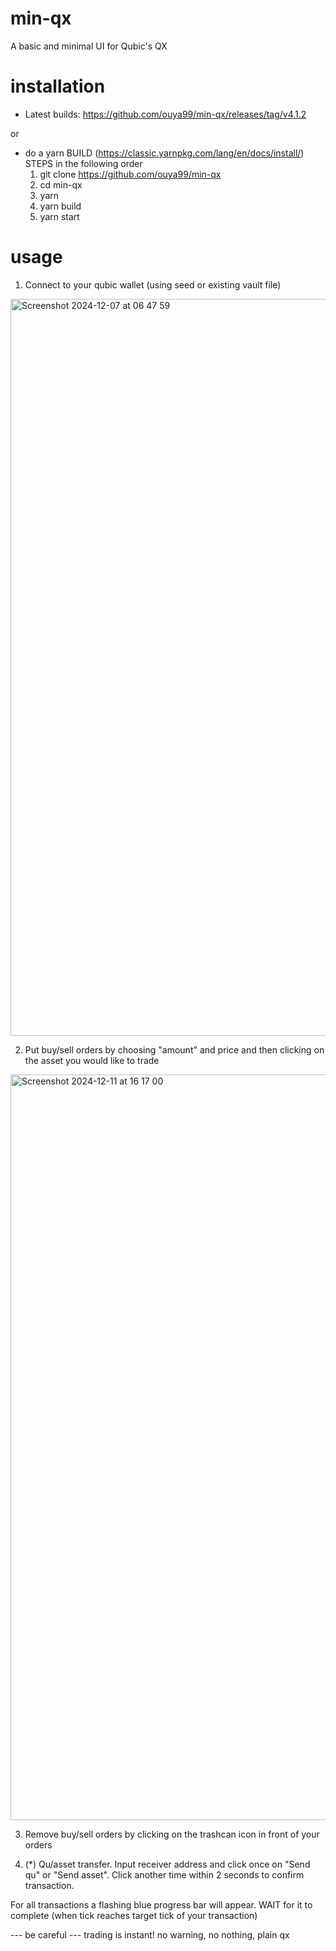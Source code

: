 # min-qx

A basic and minimal UI for Qubic's QX

# installation

- Latest builds: https://github.com/ouya99/min-qx/releases/tag/v4.1.2

or

- do a yarn BUILD (https://classic.yarnpkg.com/lang/en/docs/install/)
  STEPS in the following order
  1. git clone https://github.com/ouya99/min-qx
  2. cd min-qx
  3. yarn
  4. yarn build
  5. yarn start

# usage

1. Connect to your qubic wallet (using seed or existing vault file)

<img width="1179" alt="Screenshot 2024-12-07 at 06 47 59" src="https://github.com/user-attachments/assets/b968bb6c-22ce-432c-9af5-0a9a03515cc1">

2. Put buy/sell orders by choosing "amount" and price and then clicking on the asset you would like to trade
   
<img width="1193" alt="Screenshot 2024-12-11 at 16 17 00" src="https://github.com/user-attachments/assets/53bd4253-2018-40f5-bc8f-c1da3150faa5">

3. Remove buy/sell orders by clicking on the trashcan icon in front of your orders

4. (*) Qu/asset transfer. Input receiver address and click once on "Send qu" or "Send asset". Click another time within 2 seconds to confirm transaction.
   
For all transactions a flashing blue progress bar will appear. WAIT for it to complete (when tick reaches target tick of your transaction)

--- be careful ---
trading is instant! no warning, no nothing, plain qx
